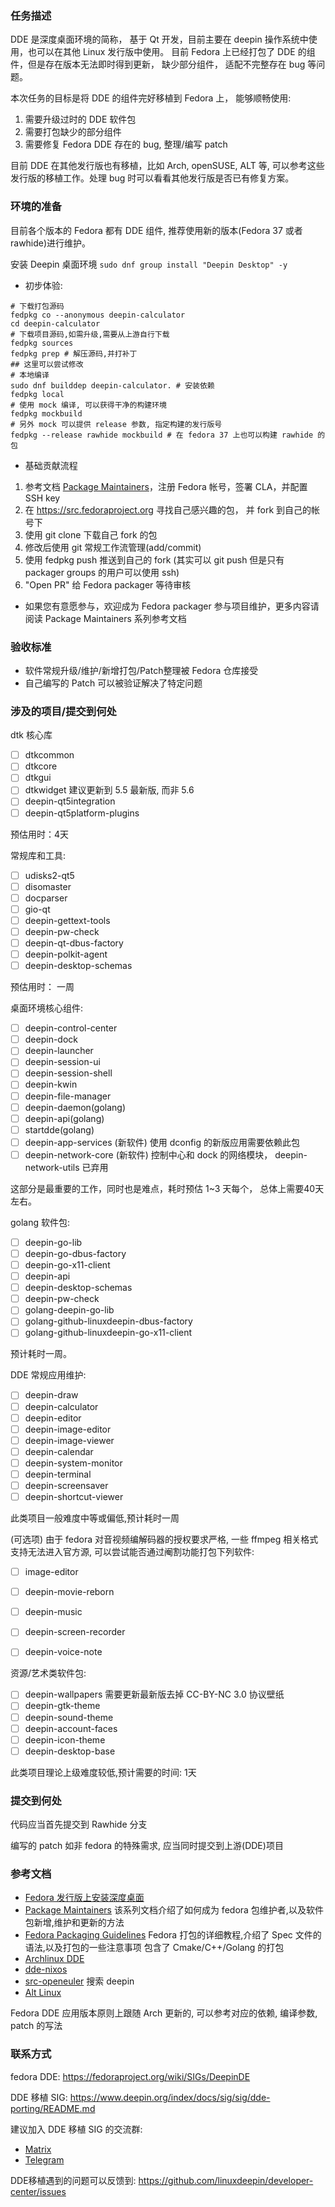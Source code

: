 ### 任务描述

DDE 是深度桌面环境的简称， 基于 Qt 开发，目前主要在 deepin 操作系统中使用，也可以在其他 Linux 发行版中使用。
目前 Fedora 上已经打包了 DDE 的组件，但是存在版本无法即时得到更新， 缺少部分组件， 适配不完整存在 bug 等问题。

本次任务的目标是将 DDE 的组件完好移植到 Fedora 上， 能够顺畅使用:
1. 需要升级过时的 DDE 软件包
2. 需要打包缺少的部分组件
3. 需要修复 Fedora DDE 存在的 bug, 整理/编写 patch

目前 DDE 在其他发行版也有移植，比如 Arch, openSUSE, ALT 等, 可以参考这些发行版的移植工作。处理 bug 时可以看看其他发行版是否已有修复方案。

### 环境的准备

目前各个版本的 Fedora 都有 DDE 组件, 推荐使用新的版本(Fedora 37 或者 rawhide)进行维护。

安装 Deepin 桌面环境 `sudo dnf group install "Deepin Desktop" -y`

- 初步体验:
```
# 下载打包源码
fedpkg co --anonymous deepin-calculator
cd deepin-calculator
# 下载项目源码,如需升级,需要从上游自行下载
fedpkg sources
fedpkg prep # 解压源码,并打补丁
## 这里可以尝试修改
# 本地编译
sudo dnf builddep deepin-calculator. # 安装依赖
fedpkg local
# 使用 mock 编译, 可以获得干净的构建环境
fedpkg mockbuild
# 另外 mock 可以提供 release 参数, 指定构建的发行版号
fedpkg --release rawhide mockbuild # 在 fedora 37 上也可以构建 rawhide 的包
```

- 基础贡献流程
1. 参考文档 [Package Maintainers](https://docs.fedoraproject.org/en-US/package-maintainers/)，注册 Fedora 帐号，签署 CLA，并配置 SSH key
2. 在 https://src.fedoraproject.org 寻找自己感兴趣的包， 并 fork 到自己的帐号下
3. 使用 git clone 下载自己 fork 的包
4. 修改后使用 git 常规工作流管理(add/commit) 
5. 使用 fedpkg push 推送到自己的 fork (其实可以 git push 但是只有 packager groups 的用户可以使用 ssh)
6. "Open PR" 给 Fedora packager 等待审核

- 如果您有意愿参与，欢迎成为 Fedora packager 参与项目维护，更多内容请阅读 Package Maintainers 系列参考文档

### 验收标准

- 软件常规升级/维护/新增打包/Patch整理被 Fedora 仓库接受
- 自己编写的 Patch 可以被验证解决了特定问题

### 涉及的项目/提交到何处

dtk 核心库
- [ ] dtkcommon
- [ ] dtkcore
- [ ] dtkgui
- [ ] dtkwidget
    建议更新到 5.5 最新版, 而非 5.6
- [ ] deepin-qt5integration
- [ ] deepin-qt5platform-plugins 

预估用时：4天

常规库和工具:
- [ ] udisks2-qt5
- [ ] disomaster
- [ ] docparser
- [ ] gio-qt
- [ ] deepin-gettext-tools 
- [ ] deepin-pw-check
- [ ] deepin-qt-dbus-factory
- [ ] deepin-polkit-agent
- [ ] deepin-desktop-schemas

预估用时： 一周

桌面环境核心组件:

- [ ] deepin-control-center
- [ ] deepin-dock
- [ ] deepin-launcher
- [ ] deepin-session-ui
- [ ] deepin-session-shell
- [ ] deepin-kwin
- [ ] deepin-file-manager
- [ ] deepin-daemon(golang)
- [ ] deepin-api(golang)
- [ ] startdde(golang)
- [ ] deepin-app-services (新软件)
    使用 dconfig 的新版应用需要依赖此包
- [ ] deepin-network-core (新软件)
    控制中心和 dock 的网络模块， deepin-network-utils 已弃用

这部分是最重要的工作，同时也是难点，耗时预估 1~3 天每个， 总体上需要40天左右。

golang 软件包:
- [ ] deepin-go-lib
- [ ] deepin-go-dbus-factory
- [ ] deepin-go-x11-client
- [ ] deepin-api
- [ ] deepin-desktop-schemas
- [ ] deepin-pw-check
- [ ] golang-deepin-go-lib
- [ ] golang-github-linuxdeepin-dbus-factory
- [ ] golang-github-linuxdeepin-go-x11-client

预计耗时一周。

DDE 常规应用维护:

- [ ] deepin-draw
- [ ] deepin-calculator
- [ ] deepin-editor
- [ ] deepin-image-editor
- [ ] deepin-image-viewer
- [ ] deepin-calendar
- [ ] deepin-system-monitor
- [ ] deepin-terminal
- [ ] deepin-screensaver
- [ ] deepin-shortcut-viewer

此类项目一般难度中等或偏低,预计耗时一周

(可选项) 由于 fedora 对音视频编解码器的授权要求严格, 一些 ffmpeg 相关格式支持无法进入官方源, 可以尝试能否通过阉割功能打包下列软件:
- [ ] image-editor
- [ ] deepin-movie-reborn 
- [ ] deepin-music
- [ ] deepin-screen-recorder
- [ ] deepin-voice-note


资源/艺术类软件包:

- [ ] deepin-wallpapers
需要更新最新版去掉 CC-BY-NC 3.0 协议壁纸
- [ ] deepin-gtk-theme
- [ ] deepin-sound-theme
- [ ] deepin-account-faces
- [ ] deepin-icon-theme
- [ ] deepin-desktop-base

此类项目理论上级难度较低,预计需要的时间: 1天

### 提交到何处

  代码应当首先提交到 Rawhide 分支

  编写的 patch 如非 fedora 的特殊需求, 应当同时提交到上游(DDE)项目

### 参考文档

- [Fedora 发行版上安装深度桌面](https://wiki.deepin.org/zh/%E5%B8%B8%E8%A7%81%E9%97%AE%E9%A2%98FAQ/DDE/Fedora36%E5%AE%89%E8%A3%85%E6%B7%B1%E5%BA%A6%E6%A1%8C%E9%9D%A2)
- [Package Maintainers](https://docs.fedoraproject.org/en-US/package-maintainers/)
    该系列文档介绍了如何成为 fedora 包维护者,以及软件包新增,维护和更新的方法
- [Fedora Packaging Guidelines](https://docs.fedoraproject.org/en-US/packaging-guidelines/)
    Fedora 打包的详细教程,介绍了 Spec 文件的语法,以及打包的一些注意事项
    包含了 Cmake/C++/Golang 的打包
- [Archlinux DDE](https://archlinux.org/packages/?sort=&q=deepin)
- [dde-nixos](https://github.com/linuxdeepin/dde-nixos)
- [src-openeuler](https://gitee.com/organizations/src-openeuler) 搜索 deepin
- [Alt Linux](https://bugzilla.altlinux.org/41341)

Fedora DDE 应用版本原则上跟随 Arch 更新的, 可以参考对应的依赖, 编译参数, patch 的写法

### 联系方式

fedora DDE: https://fedoraproject.org/wiki/SIGs/DeepinDE

DDE 移植 SIG: https://www.deepin.org/index/docs/sig/sig/dde-porting/README.md

建议加入 DDE 移植 SIG 的交流群:
- [Matrix](https://matrix.to/#/#dde-port:matrix.org)
- [Telegram](https://t.me/ddeport)

DDE移植遇到的问题可以反馈到:
  https://github.com/linuxdeepin/developer-center/issues
